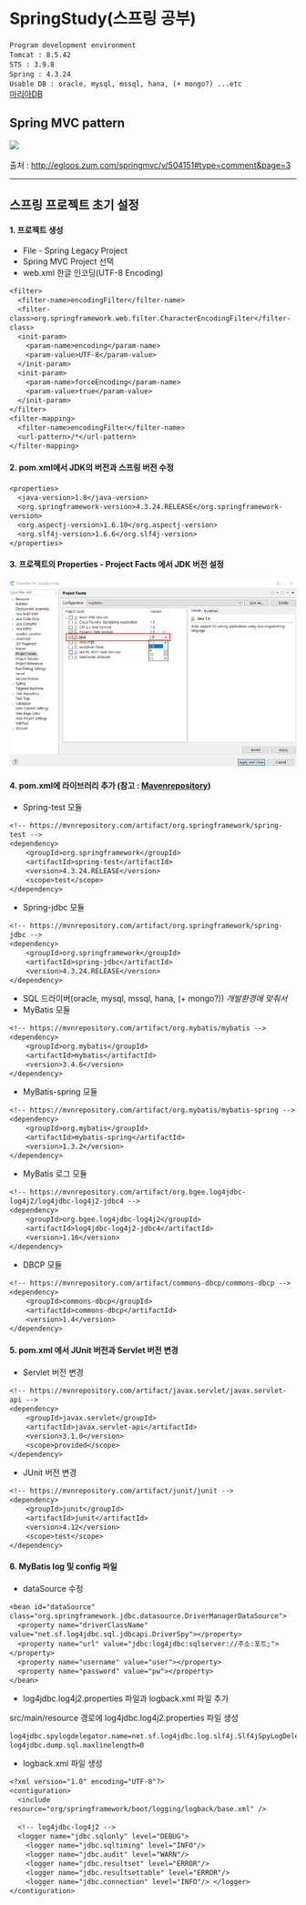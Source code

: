 # SpringStudy(스프링 공부)</br>

`Program development environment`</br>
`Tomcat : 8.5.42`</br>
`STS : 3.9.8`</br>
`Spring : 4.3.24`</br>
`Usable DB : oracle, mysql, mssql, hana, (+ mongo?) ...etc`</br>
[마리아DB](https://downloads.mariadb.org/mariadb/+releases/)

## Spring MVC pattern

<img src="http://thumbnail.egloos.net/600x0/http://pds21.egloos.com/pds/201202/24/49/d0144949_4f47a0b19ed33.png">

출처 : http://egloos.zum.com/springmvc/v/504151#type=comment&page=3

---

## 스프링 프로젝트 초기 설정

#### 1. 프로젝트 생성
* File - Spring Legacy Project
* Spring MVC Project 선택
* web.xml 한글 인코딩(UTF-8 Encoding)
~~~
<filter>
  <filter-name>encodingFilter</filter-name>
  <filter-class>org.springframework.web.filter.CharacterEncodingFilter</filter-class>
  <init-param>
    <param-name>encoding</param-name>
    <param-value>UTF-8</param-value>
  </init-param>
  <init-param>
    <param-name>forceEncoding</param-name>
    <param-value>true</param-value>
  </init-param>
</filter>
<filter-mapping>
  <filter-name>encodingFilter</filter-name>
  <url-pattern>/*</url-pattern>
</filter-mapping>
~~~

#### 2. pom.xml에서 JDK의 버전과 스프링 버전 수정
~~~
<properties>
  <java-version>1.8</java-version>
  <org.springframework-version>4.3.24.RELEASE</org.springframework-version>
  <org.aspectj-version>1.6.10</org.aspectj-version>
  <org.slf4j-version>1.6.6</org.slf4j-version>
</properties>
~~~

#### 3. 프로젝트의 Properties - Project Facts 에서 JDK 버전 설정
![projectFacts](./images/projectFacts.png)

#### 4. pom.xml에 라이브러리 추가 (참고 : [Mavenrepository](https://mvnrepository.com/))
* Spring-test 모듈
~~~
<!-- https://mvnrepository.com/artifact/org.springframework/spring-test -->
<dependency>
    <groupId>org.springframework</groupId>
    <artifactId>spring-test</artifactId>
    <version>4.3.24.RELEASE</version>
    <scope>test</scope>
</dependency>
~~~
* Spring-jdbc 모듈
~~~
<!-- https://mvnrepository.com/artifact/org.springframework/spring-jdbc -->
<dependency>
    <groupId>org.springframework</groupId>
    <artifactId>spring-jdbc</artifactId>
    <version>4.3.24.RELEASE</version>
</dependency>
~~~
* SQL 드라이버(oracle, mysql, mssql, hana, (+ mongo?)) _개발환경에 맞춰서_
* MyBatis 모듈
~~~
<!-- https://mvnrepository.com/artifact/org.mybatis/mybatis -->
<dependency>
    <groupId>org.mybatis</groupId>
    <artifactId>mybatis</artifactId>
    <version>3.4.6</version>
</dependency>
~~~
* MyBatis-spring 모듈
~~~
<!-- https://mvnrepository.com/artifact/org.mybatis/mybatis-spring -->
<dependency>
    <groupId>org.mybatis</groupId>
    <artifactId>mybatis-spring</artifactId>
    <version>1.3.2</version>
</dependency>
~~~
* MyBatis 로그 모듈
~~~
<!-- https://mvnrepository.com/artifact/org.bgee.log4jdbc-log4j2/log4jdbc-log4j2-jdbc4 -->
<dependency>
    <groupId>org.bgee.log4jdbc-log4j2</groupId>
    <artifactId>log4jdbc-log4j2-jdbc4</artifactId>
    <version>1.16</version>
</dependency>
~~~
* DBCP 모듈
~~~
<!-- https://mvnrepository.com/artifact/commons-dbcp/commons-dbcp -->
<dependency>
    <groupId>commons-dbcp</groupId>
    <artifactId>commons-dbcp</artifactId>
    <version>1.4</version>
</dependency>
~~~

#### 5. pom.xml 에서 JUnit 버전과 Servlet 버전 변경
* Servlet 버전 변경
~~~
<!-- https://mvnrepository.com/artifact/javax.servlet/javax.servlet-api -->
<dependency>
    <groupId>javax.servlet</groupId>
    <artifactId>javax.servlet-api</artifactId>
    <version>3.1.0</version>
    <scope>provided</scope>
</dependency>
~~~
* JUnit 버전 변경
~~~
<!-- https://mvnrepository.com/artifact/junit/junit -->
<dependency>
    <groupId>junit</groupId>
    <artifactId>junit</artifactId>
    <version>4.12</version>
    <scope>test</scope>
</dependency>
~~~

#### 6. MyBatis log 및 config 파일
* dataSource 수정
~~~
<bean id="dataSource" class="org.springframework.jdbc.datasource.DriverManagerDataSource">
  <property name="driverClassName" value="net.sf.log4jdbc.sql.jdbcapi.DriverSpy"></property>
  <property name="url" value="jdbc:log4jdbc:sqlserver://주소:포트;"></property>
  <property name="username" value="user"></property>
  <property name="password" value="pw"></property>
</bean>
~~~
* log4jdbc.log4j2.properties 파일과 logback.xml 파일 추가

src/main/resource 경로에 log4jdbc.log4j2.properties 파일 생성
~~~
log4jdbc.spylogdelegator.name=net.sf.log4jdbc.log.slf4j.Slf4jSpyLogDelegator
log4jdbc.dump.sql.maxlinelength=0
~~~
* logback.xml 파일 생성
~~~
<?xml version="1.0" encoding="UTF-8"?>
<contiguration>
  <include resource="org/springframework/boot/logging/logback/base.xml" />
  
  <!-- log4jdbc-log4j2 -->
  <logger name="jdbc.sqlonly" level="DEBUG">
    <logger name="jdbc.sqltiming" level="INFO"/>
    <logger name="jdbc.audit" level="WARN"/>
    <logger name="jdbc.resultset" level="ERROR"/>
    <logger name="jdbc.resultsettable" level="ERROR"/>
    <logger name="jdbc.connection" level="INFO"/> </logger>
</contiguration>
~~~
